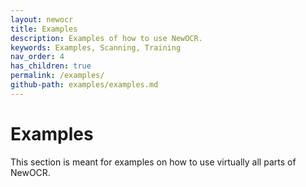 ```yaml
---
layout: newocr
title: Examples
description: Examples of how to use NewOCR.
keywords: Examples, Scanning, Training
nav_order: 4
has_children: true
permalink: /examples/
github-path: examples/examples.md
---
```


# Examples

This section is meant for examples on how to use virtually all parts of NewOCR.